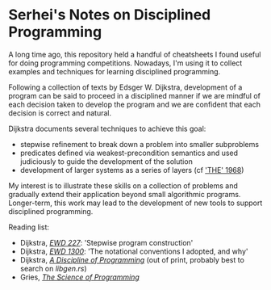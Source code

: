 # Serhei's Notes on Disciplined Programming

A long time ago, this repository held a handful of cheatsheets I found
useful for doing programming competitions. Nowadays, I'm using it to
collect examples and techniques for learning disciplined programming.

Following a collection of texts by Edsger W. Dijkstra, development of
a program can be said to proceed in a disciplined manner if we are
mindful of each decision taken to develop the program and we are
confident that each decision is correct and natural.

Dijkstra documents several techniques to achieve this goal:

- stepwise refinement to break down a problem into smaller subproblems
- predicates defined via weakest-precondition semantics and used
  judiciously to guide the development of the solution
- development of larger systems as a series of layers (cf ['THE' 1968](https://www.eecs.ucf.edu/~eurip/papers/dijkstra-the68.pdf))

My interest is to illustrate these skills on a collection of problems
and gradually extend their application beyond small algorithmic
programs. Longer-term, this work may lead to the development of new
tools to support disciplined programming.

Reading list:
- Dijkstra, [*EWD 227*](http://www.cs.utexas.edu/users/EWD/transcriptions/EWD02xx/EWD227.html): 'Stepwise program construction'
- Dijkstra, [*EWD 1300*](https://www.cs.utexas.edu/users/EWD/transcriptions/EWD13xx/EWD1300.html): 'The notational conventions I adopted, and why'
- Dijkstra, [*A Discipline of Programming*](http://www.amazon.com/Discipline-Programming-Edsger-W-Dijkstra/dp/013215871X) (out of print, probably best to search on *libgen.rs*)
- Gries, [*The Science of Programming*](http://www.amazon.com/Science-Programming-Monographs-Computer/dp/0387964800/ref=sr_1_1?s=books&ie=UTF8&qid=1435447965&sr=1-1&keywords=science+of+programming)
